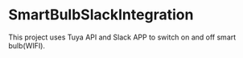 # SmartBulbSlackIntegration
This project uses Tuya API and Slack APP to switch on and off smart bulb(WIFI).
